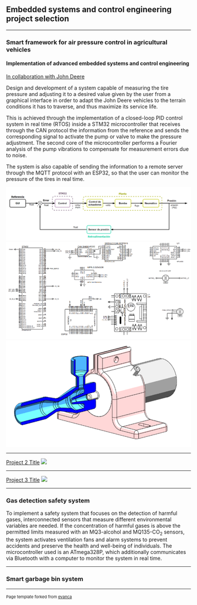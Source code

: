 ## Embedded systems and control engineering project selection

---

### Smart framework for air pressure control in agricultural vehicles
#### Implementation of advanced embedded systems and control engineering
[In collaboration with John Deere](https://www.deere.com/en/index.html)

Design and development of a system capable of measuring the tire pressure and adjusting it to a desired value given by the user from a graphical interface in order to adapt the John Deere vehicles to the terrain conditions it has to traverse, and thus maximize its service life. 

This is achieved through the implementation of a closed-loop PID control system in real time (RTOS) inside a STM32 microcontroller that receives through the CAN protocol the information from the reference and sends the corresponding signal to activate the pump or valve to make the pressure adjustment. The second core of the microcontroller performs a Fourier analysis of the pump vibrations to compensate for measurement errors due to noise.

The system is also capable of sending the information to a remote server through the MQTT protocol with an ESP32, so that the user can monitor the pressure of the tires in real time.

<img src="images/P1-control-diagram.png?raw=true"/>
<img src="images/P1-schematic.png?raw=true"/>
<img src="images/P1-3Dmodel.png?raw=true"/>

---
[Project 2 Title](/pdf/sample_presentation.pdf)
<img src="images/dummy_thumbnail.jpg?raw=true"/>

---
[Project 3 Title](http://example.com/)
<img src="images/dummy_thumbnail.jpg?raw=true"/>

---

### Gas detection safety system
To implement a safety system that focuses on the detection of harmful gases, interconnected sensors that measure different environmental variables are needed. If the concentration of harmful gases is above the permitted limits measured with an MQ3-alcohol and MQ135-CO<sub>2</sub> sensors, the system activates ventilation fans and alarm systems to prevent accidents and preserve the health and well-being of individuals. The microcontroller used is an ATmega328P, which additionally communicates via Bluetooth with a computer to monitor the system in real time.


---

### Smart garbage bin system



---
<p style="font-size:11px">Page template forked from <a href="https://github.com/evanca/quick-portfolio">evanca</a></p>
<!-- Remove above link if you don't want to attibute -->
